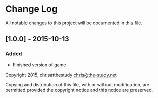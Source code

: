 # Change Log
All notable changes to this project will be documented in this file.

## [1.0.0] - 2015-10-13
### Added
- Finished version of game

Copyright 2015, chrisatthestudy <chris@the-study.net>

Copying and distribution of this file, with or without modification, are
permitted provided the copyright notice and this notice are preserved.
